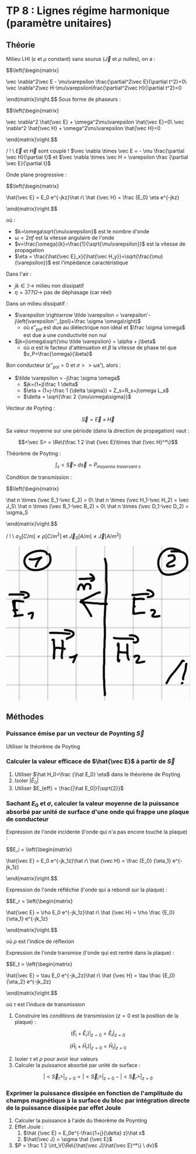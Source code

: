 # TP 8 : Lignes régime harmonique (paramètre unitaires)

## Théorie

Milieu LHI ($\varepsilon$ et $\mu$ constant) sans sourus ($\vec J$ et $\rho$ nulles), on a :

$$\left\{\begin{matrix}

\vec \nabla^2\vec E - \mu\varepsilon \frac{\partial^2\vec E}{\partial t^2}=0\\
\vec \nabla^2\vec H-\mu\varepsilon\frac{\partial^2\vec H}{\partial t^2}=0

\end{matrix}\right.$$
Sous forme de phaseurs :

$$\left\{\begin{matrix}

\vec \nabla^2 \hat{\vec E} + \omega^2\mu\varepsilon \hat{\vec E}=0\\
\vec \nabla^2 \hat{\vec H} + \omega^2\mu\varepsilon \hat{\vec H}=0

\end{matrix}\right.$$

/ ! \\ $\vec E$ et $\vec H$ sont couplé ! $\vec \nabla \times \vec E = - \mu \frac{\partial \vec H}{\partial t}$ et $\vec \nabla \times \vec H = \varepsilon \frac {\partial \vec E}{\partial t}$

Onde plane progressive :

$$\left\{\begin{matrix}

\hat{\vec E} = E_0 e^{-jkz}\hat r\\
\hat {\vec H} = \frac {E_0} \eta e^{-jkz}

\end{matrix}\right.$$

où :
- $k=\omega\sqrt{\mu\varepsilon}$ est le nombre d'onde
- $\omega = 2\pi f$ est la vitesse angulaire de l'onde
- $v=\frac{\omega}{k}=\frac{1}{\sqrt{\mu\varepsilon}}$ est la vitesse de propagation
- $\eta = \frac{\hat{\vec E}_x}{\hat{\vec H_y}}=\sqrt{\frac{\mu}{\varepsilon}}$ est l’impédance caractéristique

Dans l'air :
- $jk \in \Im \rightarrow$ milieu non dissipatif
- $\eta = 377\Omega\rightarrow$ pas de déphasage (car réel)

Dans un milieu dissipatif : 
- $\varepsilon \rightarrow \tilde \varepsilon = \varepsilon'-j\left(\varepsilon''_{pol}+\frac \sigma \omega\right)$
	- où $\varepsilon''_{pol}$ est due au diélectrique non idéal et $\frac \sigma \omega$ est due a une conductivité non nul
- $jk=j\omega\sqrt{\mu \tilde \varepsilon} = \alpha + j\beta$
	- où $\alpha$ est le facteur d'atténuation et $\beta$ la vitesse de phase tel que $v_P=\frac{\omega}{\beta}$

Bon conducteur ($\varepsilon''_{pol} = 0$ et $\sigma >> \omega \varepsilon'$), alors :
- $\tilde \varepsilon = -j\frac \sigma \omega$
	- $jk=(1+j)\frac 1 \delta$
	- $\eta = (1+j-\frac 1 {\delta \sigma}) = Z_s=R_s+j\omega L_s$
	- $\delta = \sqrt{\frac 2 {\mu\omega\sigma}}$

Vecteur de Poyting :

$$\vec S = \vec E \times \vec H$$

Sa valeur moyenne sur une période (dans la direction de propagation) vaut :

$$<\vec S> = \Re\{\frac 1 2 \hat {\vec E}\times \hat {\vec H}^*\}$$

Théorème de Poyting :

$$\int_s{<\vec S> \ d\vec s} = P_{moyenne \ traversant \ s}$$

Condition de transmission :

$$\left\{\begin{matrix}

\hat n \times (\vec E_1-\vec E_2) = 0\\
\hat n \times (\vec H_1-\vec H_2) = \vec J_S\\
\hat n \times (\vec B_1-\vec B_2) = 0\\
\hat n \times (\vec D_1-\vec D_2) = \sigma_S

\end{matrix}\right.$$

/ ! \\ $\sigma_S [C/m] \ne \rho [C/m^2]$ et $\vec J_S [A/m]\ne \vec J[A/m^2]$

![](attachments/Pasted%20image%2020230728095240.png)

## Méthodes

### Puissance émise par un vecteur de Poynting $\vec S$

Utiliser le théorème de Poyting


### Calculer la valeur efficace de $\hat{\vec E}$ à partir de $\vec S$

1. Utiliser $\hat H_0=\frac {\hat E_0} \eta$ dans le théorème de Poyting
2. Isoler $|\hat E_0|$
3. Utiliser $E_{eff} = \frac{|\hat E_0|}{\sqrt{2}}$

### Sachant $E_0$ et $\sigma$, calculer la valeur moyenne de la puissance absorbé par unité de surface d'une onde qui frappe une plaque de conducteur

Expression de l'onde incidente (l'onde qui n'a pas encore touché la plaque) :

$$E_i = \left\{\begin{matrix}

\hat{\vec E} = E_0 e^{-jk_1z}\hat r\\
\hat {\vec H} = \frac {E_0} {\eta_1} e^{-jk_1z}

\end{matrix}\right.$$

Expression de l'onde réfléchie (l'onde qui a rebondi sur la plaque) :

$$E_r = \left\{\begin{matrix}

\hat{\vec E} = \rho E_0 e^{-jk_1z}\hat r\\
\hat {\vec H} = \rho \frac {E_0} {\eta_1} e^{-jk_1z}

\end{matrix}\right.$$

où $\rho$ est l'indice de réflexion

Expression de l'onde transmise (l'onde qui est rentré dans la plaque) :

$$E_t = \left\{\begin{matrix}

\hat{\vec E} = \tau E_0 e^{-jk_2z}\hat r\\
\hat {\vec H} = \tau \frac {E_0} {\eta_2} e^{-jk_2z}

\end{matrix}\right.$$

où $\tau$ est l'induce de transmission

1. Construire les conditions de transmission ($z = 0$ est la position de la plaque) :

$$(\hat E_i+\hat E_r)|_{z=0} = \hat E_t|_{z=0}$$

$$(\hat H_i+\hat H_r)|_{z=0} = \hat H_t|_{z=0}$$

2. Isoler $\tau$ et $\rho$ pour avoir leur valeurs
3. Calculer la puissance absorbé par unité de surface :

$$|<\vec S_t>|_{z=0} = |<\vec S_i>|_{z=0} - |<\vec S_r>|_{z=0}$$

### Exprimer la puissance dissipée en fonction de l'amplitude du champs magnétique à la surface du bloc  par intégration directe de la puissance dissipée par effet Joule

1. Calculer la puissance à l'aide du théorème de Poynting
2. Effet Joule :
	1. $\hat {\vec E} = E_0e^{-\frac{1+j}{\delta} z}\hat x$
	2. $\hat{\vec J} = \sigma \hat {\vec E}$
3. $P = \frac 1 2 \int_V{\Re\{\hat{\vec J}\hat{\vec E}^*\} \ dv}$